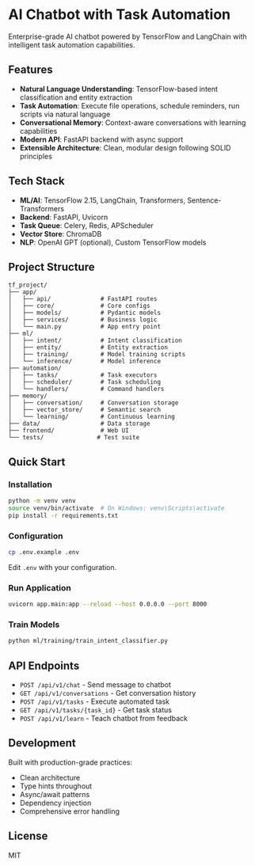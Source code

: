 # AI Chatbot with Task Automation

Enterprise-grade AI chatbot powered by TensorFlow and LangChain with intelligent task automation capabilities.

## Features

- **Natural Language Understanding**: TensorFlow-based intent classification and entity extraction
- **Task Automation**: Execute file operations, schedule reminders, run scripts via natural language
- **Conversational Memory**: Context-aware conversations with learning capabilities
- **Modern API**: FastAPI backend with async support
- **Extensible Architecture**: Clean, modular design following SOLID principles

## Tech Stack

- **ML/AI**: TensorFlow 2.15, LangChain, Transformers, Sentence-Transformers
- **Backend**: FastAPI, Uvicorn
- **Task Queue**: Celery, Redis, APScheduler
- **Vector Store**: ChromaDB
- **NLP**: OpenAI GPT (optional), Custom TensorFlow models

## Project Structure

```
tf_project/
├── app/
│   ├── api/              # FastAPI routes
│   ├── core/             # Core configs
│   ├── models/           # Pydantic models
│   ├── services/         # Business logic
│   └── main.py           # App entry point
├── ml/
│   ├── intent/           # Intent classification
│   ├── entity/           # Entity extraction
│   ├── training/         # Model training scripts
│   └── inference/        # Model inference
├── automation/
│   ├── tasks/            # Task executors
│   ├── scheduler/        # Task scheduling
│   └── handlers/         # Command handlers
├── memory/
│   ├── conversation/     # Conversation storage
│   ├── vector_store/     # Semantic search
│   └── learning/         # Continuous learning
├── data/                 # Data storage
├── frontend/             # Web UI
└── tests/               # Test suite
```

## Quick Start

### Installation

```bash
python -m venv venv
source venv/bin/activate  # On Windows: venv\Scripts\activate
pip install -r requirements.txt
```

### Configuration

```bash
cp .env.example .env
```

Edit `.env` with your configuration.

### Run Application

```bash
uvicorn app.main:app --reload --host 0.0.0.0 --port 8000
```

### Train Models

```bash
python ml/training/train_intent_classifier.py
```

## API Endpoints

- `POST /api/v1/chat` - Send message to chatbot
- `GET /api/v1/conversations` - Get conversation history
- `POST /api/v1/tasks` - Execute automated task
- `GET /api/v1/tasks/{task_id}` - Get task status
- `POST /api/v1/learn` - Teach chatbot from feedback

## Development

Built with production-grade practices:
- Clean architecture
- Type hints throughout
- Async/await patterns
- Dependency injection
- Comprehensive error handling

## License

MIT

